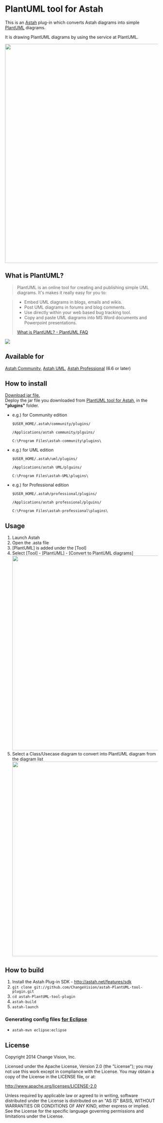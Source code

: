PlantUML tool for Astah
============================
This is an [Astah](http://astah.net/) plug-in which converts Astah diagrams into simple [PlantUML](http://PlantUML.me/) diagrams.

It is drawing PlantUML diagrams by using the service at PlantUML. 

<img src="https://raw.github.com/ChangeVision/astah-PlantUML-tool-plugin/master/src/main/images/screenshot.png" width="720"/>

What is PlantUML?
---
>PlantUML is an online tool for creating and publishing simple UML diagrams. It's makes it really easy for you to:

> * Embed UML diagrams in blogs, emails and wikis.
> * Post UML diagrams in forums and blog comments.
> * Use directly within your web based bug tracking tool.
> * Copy and paste UML diagrams into MS Word documents and Powerpoint presentations.
>
>[
What is PlantUML?  -  PlantUML FAQ](http://PlantUML.me/faq)

<img src="http://PlantUML.me/diagram/scruffy;scale:80/class/[Object]^-[System],[Object]^-[ClassLoader],[ClassLoader]^-[SecureClassLoader]"/>

Available for
---
[Astah Community](http://astah.net/editions/community), [Astah UML](http://astah.net/editions/uml), [Astah Professional](http://astah.net/editions/professional) (6.6 or later)


How to install
---
[Download jar file.](http://astah.change-vision.com/plugins/PlantUML/0.2.0.html)  
Deploy the jar file you downloaded from [PlantUML tool for Astah](https://github.com/ChangeVision/astah-PlantUML-tool-plugin/downloads), in the **"plugins"** folder.

 * e.g.) for Community edition
   
   `$USER_HOME/.astah/community/plugins/`
   
   `/Applications/astah community/plguins/`
   
   `C:\Program Files\astah-community\plugins\`

 * e.g.) for UML edition
   
   `$USER_HOME/.astah/uml/plugins/`
   
   `/Applications/astah UML/plguins/`
   
   `C:\Program Files\astah-UML\plugins\`
   
 * e.g.) for Professional edition
   
   `$USER_HOME/.astah/professional/plugins/`
   
   `/Applications/astah professional/plguins/`
   
   `C:\Program Files\astah-professional\plugins\`

Usage
---
1. Launch Astah
1. Open the .asta file
1. [PlantUML] is added under the [Tool]
1. Select [Tool] - [PlantUML] - [Convert to PlantUML diagrams]
   <img src="https://raw.github.com/ChangeVision/astah-PlantUML-tool-plugin/master/src/main/images/menu.png" width="640"/>
1. Select a Class/Usecase diagram to convert into PlantUML diagram from the diagram list
   <img src="https://raw.github.com/ChangeVision/astah-PlantUML-tool-plugin/master/src/main/images/screenshot.png" width="640"/>

How to build
---
1. Install the Astah Plug-in SDK - <http://astah.net/features/sdk>
1. `git clone git://github.com/ChangeVision/astah-PlantUML-tool-plugin.git`
1. `cd astah-PlantUML-tool-plugin`
1. `astah-build`
1. `astah-launch`

### Generating config files [for Eclipse](http://astah.net/tutorials/plug-ins/plugin_tutorial_en/html/helloworld.html#eclipse)

 * `astah-mvn eclipse:eclipse`

License
---
Copyright 2014 Change Vision, Inc.

Licensed under the Apache License, Version 2.0 (the "License");
you may not use this work except in compliance with the License.
You may obtain a copy of the License in the LICENSE file, or at:

   <http://www.apache.org/licenses/LICENSE-2.0>

Unless required by applicable law or agreed to in writing, software
distributed under the License is distributed on an "AS IS" BASIS,
WITHOUT WARRANTIES OR CONDITIONS OF ANY KIND, either express or implied.
See the License for the specific language governing permissions and
limitations under the License.
